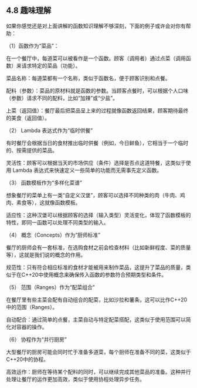 ## **4.8 趣味理解**

如果你感觉还是对上面讲解的函数知识理解不够深刻，下面的例子或许会对你有帮助：

（1）函数作为“菜品”：

在一个餐厅中，每道菜可以被看作是一个函数。顾客（调用者）通过点菜（调用函数）来请求特定的菜品（功能）。

菜品名称：每道菜都有一个名称，类似于函数名，便于顾客识别和点餐。

配料（参数）：菜品的原材料就是函数的参数。当顾客点餐时，可以根据个人口味（参数）请求不同的配料，比如“加辣”或“少盐”。

上菜（返回值）：餐厅最后把菜品呈上来的过程就像函数返回结果，顾客期待最终的美食（返回值）。

（2） Lambda 表达式作为“临时供餐”

有时餐厅会根据当日的食材推出临时供餐（例如，今日鲜鱼），它相当于一个临时的、按需提供的菜品。

灵活性：顾客可以根据当天的市场供应（条件）选择是否点这道特餐，这类似于使用 Lambda 表达式来快速定义一些简单的功能而无需事先定义函数。

（3） 函数模板作为“多样化菜谱”

想象餐厅的菜单上有一类“自定义汉堡”，顾客可以选择不同种类的肉（牛肉、鸡肉、素食等），这就像函数模板。

适应性：这种汉堡可以根据顾客的选择（输入类型）灵活变化，体现了函数模板的特性，即同一函数可以处理不同类型的输入。

（4） 概念（Concepts）作为“厨师标准”

餐厅的厨师会有一套标准，在选购食材之前会检查材料（比如新鲜程度、菜的质量等），这就是我们说的概念的作用。

规范性：只有符合相应标准的食材才能被用来制作菜品，这提升了菜品的质量，类似于在C++20中使用概念来确保传入函数的参数符合预期类型和条件。

（5） 范围（Ranges）作为“配菜组合”

在餐厅里有些主菜会配有自动组合的配菜，比如沙拉和薯条，这可以比作C++20中的范围（Ranges）。

自动配合：通过简单的点餐，主菜自动与特定配菜搭配，这类似于使用范围可以简化对容器的操作。

（6） 协程作为“并行厨房”

大型餐厅的厨房可能会同时忙于准备多道菜，每个厨师在准备不同的菜，这类似于C++20中的协程。

高效运作：厨师在等待某个配料的同时，可以继续完成其他菜品的准备。这种并行处理让餐厅的运作更加高效，类似于使用协程处理异步任务。